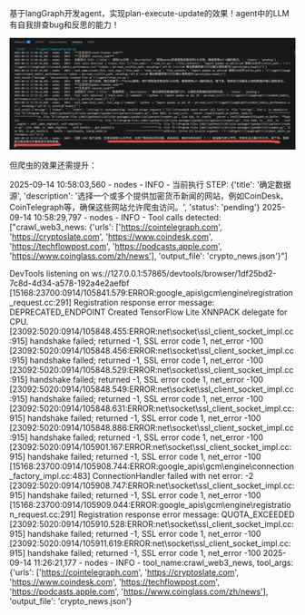 基于langGraph开发agent，实现plan-execute-update的效果！agent中的LLM有自我排查bug和反思的能力！

![1757776032732](image/readme/1757776032732.png)

但爬虫的效果还需提升：

2025-09-14 10:58:03,560 - nodes - INFO - 当前执行 STEP: {'title': '确定数据源', 'description': '选择一个或多个提供加密货币新闻的网站，例如CoinDesk、CoinTelegraph等，确保这些网站允许爬虫访问。', 'status': 'pending'}
2025-09-14 10:58:29,797 - nodes - INFO - Tool calls detected: ["crawl_web3_news: {'urls': ['https://cointelegraph.com', 'https://cryptoslate.com', 'https://www.coindesk.com', 'https://techflowpost.com', 'https://podcasts.apple.com', 'https://www.coinglass.com/zh/news'], 'output_file': 'crypto_news.json'}"]

DevTools listening on ws://127.0.0.1:57865/devtools/browser/1df25bd2-7c8d-4d34-a578-192a4e2aefbf
[15168:23700:0914/105841.579:ERROR:google_apis\gcm\engine\registration_request.cc:291] Registration response error message: DEPRECATED_ENDPOINT
Created TensorFlow Lite XNNPACK delegate for CPU.
[23092:5020:0914/105848.455:ERROR:net\socket\ssl_client_socket_impl.cc:915] handshake failed; returned -1, SSL error code 1, net_error -100
[23092:5020:0914/105848.456:ERROR:net\socket\ssl_client_socket_impl.cc:915] handshake failed; returned -1, SSL error code 1, net_error -100
[23092:5020:0914/105848.529:ERROR:net\socket\ssl_client_socket_impl.cc:915] handshake failed; returned -1, SSL error code 1, net_error -100
[23092:5020:0914/105848.549:ERROR:net\socket\ssl_client_socket_impl.cc:915] handshake failed; returned -1, SSL error code 1, net_error -100
[23092:5020:0914/105848.631:ERROR:net\socket\ssl_client_socket_impl.cc:915] handshake failed; returned -1, SSL error code 1, net_error -100
[23092:5020:0914/105848.886:ERROR:net\socket\ssl_client_socket_impl.cc:915] handshake failed; returned -1, SSL error code 1, net_error -100
[23092:5020:0914/105901.167:ERROR:net\socket\ssl_client_socket_impl.cc:915] handshake failed; returned -1, SSL error code 1, net_error -100
[15168:23700:0914/105908.744:ERROR:google_apis\gcm\engine\connection_factory_impl.cc:483] ConnectionHandler failed with net error: -2
[23092:5020:0914/105908.747:ERROR:net\socket\ssl_client_socket_impl.cc:915] handshake failed; returned -1, SSL error code 1, net_error -100
[15168:23700:0914/105909.044:ERROR:google_apis\gcm\engine\registration_request.cc:291] Registration response error message: QUOTA_EXCEEDED
[23092:5020:0914/105910.528:ERROR:net\socket\ssl_client_socket_impl.cc:915] handshake failed; returned -1, SSL error code 1, net_error -100
[23092:5020:0914/105911.619:ERROR:net\socket\ssl_client_socket_impl.cc:915] handshake failed; returned -1, SSL error code 1, net_error -100
2025-09-14 11:26:21,177 - nodes - INFO - tool_name:crawl_web3_news, tool_args:{'urls': ['https://cointelegraph.com', 'https://cryptoslate.com', 'https://www.coindesk.com', 'https://techflowpost.com', 'https://podcasts.apple.com', 'https://www.coinglass.com/zh/news'], 'output_file': 'crypto_news.json'}
